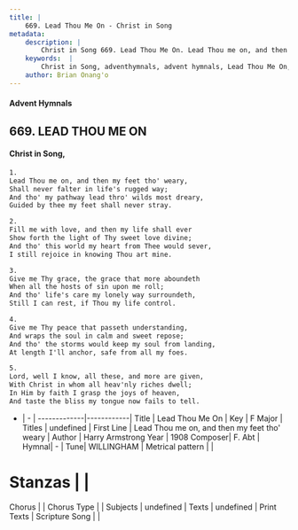 ```yaml
---
title: |
    669. Lead Thou Me On - Christ in Song
metadata:
    description: |
        Christ in Song 669. Lead Thou Me On. Lead Thou me on, and then my feet tho' weary, Shall never falter in life's rugged way; And tho' my pathway lead thro' wilds most dreary, Guided by thee my feet shall never stray.
    keywords:  |
        Christ in Song, adventhymnals, advent hymnals, Lead Thou Me On, Lead Thou me on, and then my feet tho' weary. 
    author: Brian Onang'o
---
```


#### Advent Hymnals
## 669. LEAD THOU ME ON
####  Christ in Song,

```txt
1.
Lead Thou me on, and then my feet tho' weary,
Shall never falter in life's rugged way;
And tho' my pathway lead thro' wilds most dreary,
Guided by thee my feet shall never stray.

2.
Fill me with love, and then my life shall ever
Show forth the light of Thy sweet love divine;
And tho' this world my heart from Thee would sever,
I still rejoice in knowing Thou art mine.

3.
Give me Thy grace, the grace that more aboundeth
When all the hosts of sin upon me roll;
And tho' life's care my lonely way surroundeth,
Still I can rest, if Thou my life control.

4.
Give me Thy peace that passeth understanding,
And wraps the soul in calm and sweet repose;
And tho' the storms would keep my soul from landing,
At length I'll anchor, safe from all my foes.

5.
Lord, well I know, all these, and more are given,
With Christ in whom all heav'nly riches dwell;
In Him by faith I grasp the joys of heaven,
And taste the bliss my tongue now fails to tell.


```

- |   -  |
-------------|------------|
Title | Lead Thou Me On |
Key | F Major |
Titles | undefined |
First Line | Lead Thou me on, and then my feet tho' weary |
Author | Harry Armstrong
Year | 1908
Composer| F. Abt |
Hymnal|  - |
Tune| WILLINGHAM |
Metrical pattern | |
# Stanzas |  |
Chorus |  |
Chorus Type |  |
Subjects | undefined |
Texts | undefined |
Print Texts | 
Scripture Song |  |
    
